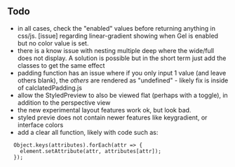 
## Todo
- in all cases, check the "enabled" values before returning anything in css/js. [issue] regarding linear-gradient showing when Gel is enabled but no color value is set.
- there is a know issue with nesting multiple deep where the wide/full does not display. A solution is possible but in the short term just add the classes to get the same effect
- padding function has an issue where if you only input 1 value (and leave others blank), the *others* are rendered as "undefined" - likely fix is inside of calclatedPadding.js
- allow the StyledPreview to also be viewed flat (perhaps with a toggle), in addition to the perspective view
- the new experimental layout features work ok, but look bad. 
- styled previe does not contain newer features like keygradient, or interface colors
- add a clear all function, likely with code such as:

```
  Object.keys(attributes).forEach(attr => {
    element.setAttribute(attr, attributes[attr]);
  });
```
